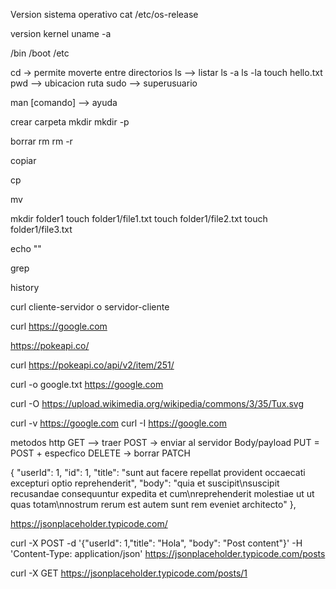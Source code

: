 Version sistema operativo
cat /etc/os-release

version kernel
uname -a

/bin
/boot
/etc

cd -> permite moverte entre directorios
ls --> listar
ls -a 
ls -la
touch hello.txt
pwd --> ubicacion ruta
sudo --> superusuario

man [comando] --> ayuda

crear carpeta
mkdir
mkdir -p

borrar
rm 
rm -r

copiar 

cp

mv

mkdir folder1
touch folder1/file1.txt
touch folder1/file2.txt
touch folder1/file3.txt

echo ""

grep 

history 

curl  cliente-servidor o servidor-cliente

curl https://google.com

https://pokeapi.co/

curl https://pokeapi.co/api/v2/item/251/

curl -o google.txt https://google.com

curl -O https://upload.wikimedia.org/wikipedia/commons/3/35/Tux.svg

curl -v https://google.com
curl -I https://google.com

metodos http
GET --> traer
POST -> enviar al servidor Body/payload
PUT = POST + especfico
DELETE -> borrar 
PATCH

{
    "userId": 1,
    "id": 1,
    "title": "sunt aut facere repellat provident occaecati excepturi optio reprehenderit",
    "body": "quia et suscipit\nsuscipit recusandae consequuntur expedita et cum\nreprehenderit molestiae ut ut quas totam\nnostrum rerum est autem sunt rem eveniet architecto"
  },

https://jsonplaceholder.typicode.com/

curl -X POST -d '{"userId": 1,"title": "Hola", "body": "Post content"}' -H 'Content-Type: application/json' https://jsonplaceholder.typicode.com/posts

curl -X GET https://jsonplaceholder.typicode.com/posts/1
